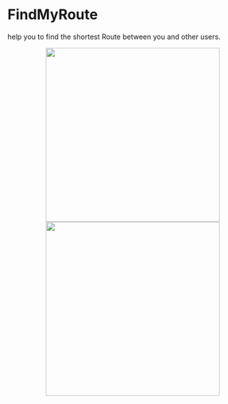 # FindMyRoute

help you to find the shortest Route between you and other users.

<p align="center">
  <img src="https://image.ibb.co/f2p9fw/Main.png" width="350"/>
  <img src="https://image.ibb.co/f2p9fw/Main.png" width="350"/>
</p>
